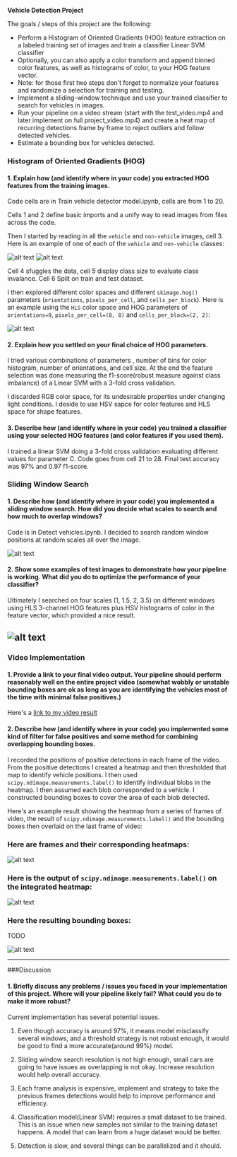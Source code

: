 **Vehicle Detection Project**

The goals / steps of this project are the following:

* Perform a Histogram of Oriented Gradients (HOG) feature extraction on a labeled training set of images and train a classifier Linear SVM classifier
* Optionally, you can also apply a color transform and append binned color features, as well as histograms of color, to your HOG feature vector. 
* Note: for those first two steps don't forget to normalize your features and randomize a selection for training and testing.
* Implement a sliding-window technique and use your trained classifier to search for vehicles in images.
* Run your pipeline on a video stream (start with the test_video.mp4 and later implement on full project_video.mp4) and create a heat map of recurring detections frame by frame to reject outliers and follow detected vehicles.
* Estimate a bounding box for vehicles detected.

[//]: # (Image References)
[image1]: ./output_images/car.png
[image2]: ./output_images/no-car.png
[image3]: ./output_images/hog.png
[image4]: ./output_images/Final.png
[image5]: ./output_images/heatmap.png
[image6]: ./output_images/labelmap.png
[image7]: ./output_images/rectangles.png
[image8]: ./output_images/rectangles2.png

### Histogram of Oriented Gradients (HOG)

#### 1. Explain how (and identify where in your code) you extracted HOG features from the training images.

Code cells are in Train vehicle detector model.ipynb, cells are from 1 to 20.

Cells 1 and 2 define basic imports and a unify way to read images from files across the code.

Then I started by reading in all the `vehicle` and `non-vehicle` images, cell 3.  Here is an example of one of each of the `vehicle` and `non-vehicle` classes: 

![alt text][image1] ![alt text][image2]

Cell 4 sfuggles the data, cell 5 display class size to evaluate class invalance. Cell 6 Split on train and test dataset.

I then explored different color spaces and different `skimage.hog()` parameters (`orientations`, `pixels_per_cell`, and `cells_per_block`). Here is an example using the `HLS` color space and HOG parameters of `orientations=9`, `pixels_per_cell=(8, 8)` and `cells_per_block=(2, 2)`: 

![alt text][image3]

#### 2. Explain how you settled on your final choice of HOG parameters.

I tried various combinations of parameters , number of bins for color histogram, number of orientations, and cell size. At the end the feature selection was done measuring the f1-score(robust measure against class imbalance) of a Linear SVM with a 3-fold cross validation.

I discarded RGB color space, for its undesirable properties under changing light conditions. I deside to use HSV sapce for color features and HLS space for shape features.

#### 3. Describe how (and identify where in your code) you trained a classifier using your selected HOG features (and color features if you used them).

I trained a linear SVM doing a 3-fold cross validation evaluating different values for parameter C. Code goes from cell 21 to 28. Final test accuracy was 97% and 0.97 f1-score.

### Sliding Window Search

#### 1. Describe how (and identify where in your code) you implemented a sliding window search.  How did you decide what scales to search and how much to overlap windows?

Code is in Detect vehicles.ipynb. I decided to search random window positions at random scales all over the image.

![alt text][image7]

#### 2. Show some examples of test images to demonstrate how your pipeline is working.  What did you do to optimize the performance of your classifier?

Ultimately I searched on four scales (1, 1.5, 2, 3.5) on different windows using HLS 3-channel HOG features plus HSV histograms of color in the feature vector, which provided a nice result.

![alt text][image8]
---

### Video Implementation

#### 1. Provide a link to your final video output.  Your pipeline should perform reasonably well on the entire project video (somewhat wobbly or unstable bounding boxes are ok as long as you are identifying the vehicles most of the time with minimal false positives.)

Here's a [link to my video result](./output_images/test_video_out.mp4)

#### 2. Describe how (and identify where in your code) you implemented some kind of filter for false positives and some method for combining overlapping bounding boxes.

I recorded the positions of positive detections in each frame of the video.  From the positive detections I created a heatmap and then thresholded that map to identify vehicle positions.  I then used `scipy.ndimage.measurements.label()` to identify individual blobs in the heatmap.  I then assumed each blob corresponded to a vehicle.  I constructed bounding boxes to cover the area of each blob detected.  

Here's an example result showing the heatmap from a series of frames of video, the result of `scipy.ndimage.measurements.label()` and the bounding boxes then overlaid on the last frame of video:

### Here are frames and their corresponding heatmaps:

![alt text][image5]

### Here is the output of `scipy.ndimage.measurements.label()` on the integrated heatmap:

![alt text][image6]

### Here the resulting bounding boxes:
TODO

![alt text][image4]

---

###Discussion

#### 1. Briefly discuss any problems / issues you faced in your implementation of this project.  Where will your pipeline likely fail?  What could you do to make it more robust?

Current implementation has several potential issues.

1. Even though accuracy is around 97%, it means model misclassify several windows, and a threshold strategy is not robust enough, it would be good to find a more accurate(around 99%) model.

2. Sliding window search resolution is not high enough, small cars are going to have issues as overlapping is not okay. Increase resolution would help overall accuracy.

3. Each frame analysis is expensive, implement and strategy to take the previous frames detections would help to improve performance and efficiency.

4. Classification model(Linear SVM) requires a small dataset to be trained. This is an issue when new samples not similar to the training dataset happens. A model that can learn from a huge dataset would be better.

5. Detection is slow, and several things can be parallelized and it should. 


